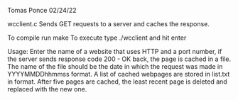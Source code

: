 Tomas Ponce
02/24/22

wcclient.c
Sends GET requests to a server and caches the response.

To compile run make
To execute type ./wcclient and hit enter

Usage: Enter the name of a website that uses HTTP and a port number, if the server sends response code 200 - OK back, the page is cached in a file. The name of the file should be the date in which the request was made in YYYYMMDDhhmmss format. A list of cached webpages are stored in list.txt in <url> <filename> format. After five pages are cached, the least recent page is deleted and replaced with the new one.
